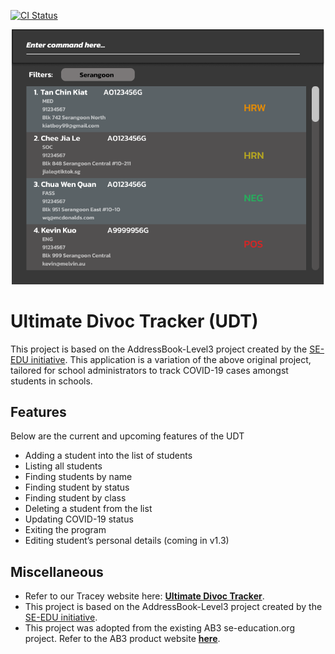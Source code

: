 [![CI Status](https://github.com/se-edu/addressbook-level3/workflows/Java%20CI/badge.svg)](https://github.com/se-edu/addressbook-level3/actions)

![Ui](docs/images/Ui.png)

# Ultimate Divoc Tracker (UDT)

This project is based on the AddressBook-Level3 project created by the [SE-EDU initiative](https://se-education.org).
This application is a variation of the above original project, tailored for school administrators to track COVID-19 cases amongst students in schools.

## Features

Below are the current and upcoming features of the UDT
* Adding a student into the list of students
* Listing all students
* Finding students by name
* Finding student by status
* Finding student by class
* Deleting a student from the list
* Updating COVID-19 status
* Exiting the program
* Editing student’s personal details (coming in v1.3)

## Miscellaneous

* Refer to our Tracey website here: **[Ultimate Divoc Tracker](https://ay2122s2-cs2103t-t12-1.github.io/tp/)**.
* This project is based on the AddressBook-Level3 project created by the [SE-EDU initiative](https://se-education.org).
* This project was adopted from the existing AB3 se-education.org project. Refer to the AB3 product website **[here](https://se-education.org/addressbook-level3/)**.
